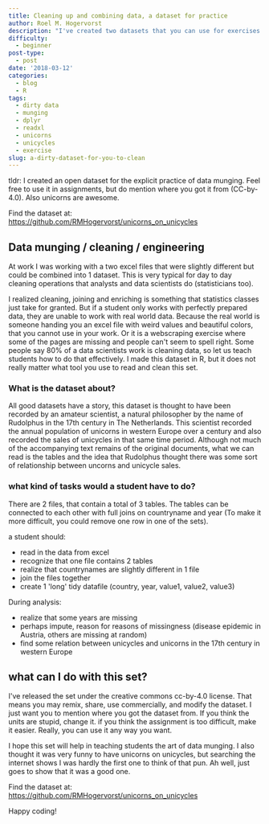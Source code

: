 ```yaml
---
title: Cleaning up and combining data, a dataset for practice
author: Roel M. Hogervorst
description: "I've created two datasets that you can use for exercises in data munging"
difficulty:
  - beginner
post-type:
  - post
date: '2018-03-12'
categories:
  - blog
  - R
tags:
  - dirty data
  - munging
  - dplyr
  - readxl
  - unicorns
  - unicycles
  - exercise
slug: a-dirty-dataset-for-you-to-clean
---
```

tldr: I created an open dataset for the explicit practice of data munging.
Feel free to use it in assignments,
but do mention where you got it from (CC-by-4.0). Also unicorns are awesome.

Find the dataset at: https://github.com/RMHogervorst/unicorns_on_unicycles

## Data munging / cleaning / engineering

At work I was working with a two excel files that were slightly different but
could be combined into 1 dataset. This is very typical for day to day cleaning
operations that analysts and data scientists do (statisticians too).

I realized cleaning, joining and enriching is something that statistics classes
just take for granted. But if a student only works with perfectly prepared
data, they are unable to work with real world data. Because the real world is
someone handing you an excel file with weird values and beautiful colors, that
you cannot use in your work. Or it is a webscraping exercise where some of the
pages are missing and people can't seem to spell right. Some people say 80% of
a data scientists work is cleaning data, so let us teach students how to do that
effectively. I made this dataset in R, but it does not really matter what tool
you use to read and clean this set.


### What is the dataset about?

All good datasets have a story, this dataset is thought to have been recorded by
an amateur scientist, a natural philosopher by the name of Rudolphus
in the 17th century in The Netherlands. This scientist
recorded the annual population of unicorns in western Europe over a century and also recorded
the sales of unicycles in that same time period. Although not much of the
accompanying text remains of
the original documents, what we can read is the tables and the idea that
Rudolphus thought there was some sort of relationship between uncorns and
unicycle sales.

### what kind of tasks would a student have to do?

There are 2 files, that contain a total of 3 tables. The tables can be
connected to each other with full joins on countryname and year (To make it
  more difficult, you could remove one row in one of the sets).

a student should:

- read in the data from excel
- recognize that one file contains 2 tables
- realize that countrynames are slightly different in 1 file
- join the files together
- create 1 'long' tidy datafile (country, year, value1, value2, value3)

During analysis:

-  realize that some years are missing
- perhaps impute, reason for reasons of missingness (disease epidemic in
  Austria, others are missing at random)
- find some relation between unicycles and unicorns in the 17th century in
western Europe

## what can I do with this set?

I've released the set under the creative commons cc-by-4.0 license. That means
you may remix, share, use commercially, and modify the dataset. I just want
you to mention where you got the dataset from.
If you think the units are stupid, change it. if you think the assignment is
too difficult, make it easier. Really, you can use it any way you want.

I hope this set will help in teaching students the art of data munging. I also
thought it was very funny to have unicorns on unicycles, but searching the
internet shows I was hardly the first one to think of that pun. Ah well, just
goes to show that it was a good one.

Find the dataset at: https://github.com/RMHogervorst/unicorns_on_unicycles

Happy coding!
